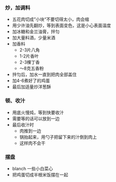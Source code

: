 ### 炒，加调料
- 五花肉切成”小块“不要切得太小，肉会缩
- 用少许油先翻炒，等到表面变色，这是小心表面温度
- 加冰糖和金兰油膏，拌匀
- 加大量料酒，少量米酒
- 加香料
	- 2-3片八角
	- 1-2片香叶
	- 2-3棵丁香
	- ～8克五香粉
- 拌匀后，加水一直到把肉全部盖住
- 加4-6煮好了的鸡蛋
- 最后加适量炒洋葱酥
### 顿、收汁
- 用底火慢炖，等到快要收汁
- 需要等的话可以放到一边
- 最后收汁时
	- 肉推到一边
	- 锅抬起来，用勺子把留下来的汁倒到肉上
	- 这样肉不会干
### 摆盘
- blanch 一些小白菜心
- 把鸡蛋切成半根米饭摆在一起